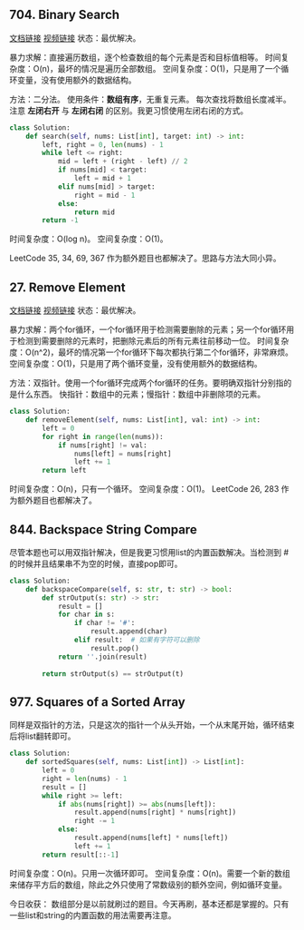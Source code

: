 ## 704. Binary Search
[文档链接](https://programmercarl.com/0704.%E4%BA%8C%E5%88%86%E6%9F%A5%E6%89%BE.html#%E6%80%9D%E8%B7%AF)
[视频链接](https://www.bilibili.com/video/BV1fA4y1o715)
状态：最优解决。

暴力求解：直接遍历数组，逐个检查数组的每个元素是否和目标值相等。
时间复杂度：O(n)，最坏的情况是遍历全部数组。
空间复杂度：O(1)，只是用了一个循环变量，没有使用额外的数据结构。

方法：二分法。
使用条件：**数组有序**，无重复元素。
每次查找将数组长度减半。
注意 **左闭右开** 与 **左闭右闭** 的区别。我更习惯使用左闭右闭的方式。

```python
class Solution:
    def search(self, nums: List[int], target: int) -> int:
        left, right = 0, len(nums) - 1
        while left <= right:
            mid = left + (right - left) // 2
            if nums[mid] < target:
                left = mid + 1
            elif nums[mid] > target:
                right = mid - 1
            else:
                return mid
        return -1
```

时间复杂度：O(log n)。
空间复杂度：O(1)。

LeetCode 35, 34, 69, 367 作为额外题目也都解决了。思路与方法大同小异。

## 27. Remove Element
[文档链接](https://programmercarl.com/0027.%E7%A7%BB%E9%99%A4%E5%85%83%E7%B4%A0.html#%E7%AE%97%E6%B3%95%E5%85%AC%E5%BC%80%E8%AF%BE)
[视频链接](https://www.bilibili.com/video/BV12A4y1Z7LP)
状态：最优解决。

暴力求解：两个for循环，一个for循环用于检测需要删除的元素；另一个for循环用于检测到需要删除的元素时，把删除元素后的所有元素往前移动一位。
时间复杂度：O(n^2)，最坏的情况第一个for循环下每次都执行第二个for循环，非常麻烦。
空间复杂度：O(1)，只是用了两个循环变量，没有使用额外的数据结构。

方法：双指针。使用一个for循环完成两个for循环的任务。要明确双指针分别指的是什么东西。
快指针：数组中的元素；慢指针：数组中非删除项的元素。

```python
class Solution:
    def removeElement(self, nums: List[int], val: int) -> int:
        left = 0
        for right in range(len(nums)):
            if nums[right] != val:
                nums[left] = nums[right]
                left += 1
        return left
```
时间复杂度：O(n)，只有一个循环。
空间复杂度：O(1)。
LeetCode 26, 283 作为额外题目也都解决了。

## 844. Backspace String Compare 

尽管本题也可以用双指针解决，但是我更习惯用list的内置函数解决。当检测到 # 的时候并且结果串不为空的时候，直接pop即可。

```python
class Solution:
    def backspaceCompare(self, s: str, t: str) -> bool:
        def strOutput(s: str) -> str:
            result = []
            for char in s:
                if char != '#':
                    result.append(char)
                elif result:  # 如果有字符可以删除
                    result.pop()
            return ''.join(result)
        
        return strOutput(s) == strOutput(t)
```

## 977. Squares of a Sorted Array

同样是双指针的方法，只是这次的指针一个从头开始，一个从末尾开始，循环结束后将list翻转即可。

```python
class Solution:
    def sortedSquares(self, nums: List[int]) -> List[int]:
        left = 0
        right = len(nums) - 1
        result = []
        while right >= left:
            if abs(nums[right]) >= abs(nums[left]):
                result.append(nums[right] * nums[right])
                right -= 1
            else:
                result.append(nums[left] * nums[left])
                left += 1
        return result[::-1]
```

时间复杂度：O(n)。只用一次循环即可。
空间复杂度：O(n)。需要一个新的数组来储存平方后的数组，除此之外只使用了常数级别的额外空间，例如循环变量。

今日收获：
数组部分是以前就刷过的题目。今天再刷，基本还都是掌握的。只有一些list和string的内置函数的用法需要再注意。